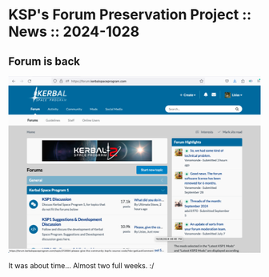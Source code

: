 # KSP's Forum Preservation Project :: News :: 2024-1028

## Forum is back

![Forum is back](./content/28_Forum-is-back--image1.png#FullWidth)

It was about time... Almost two full weeks. :/
